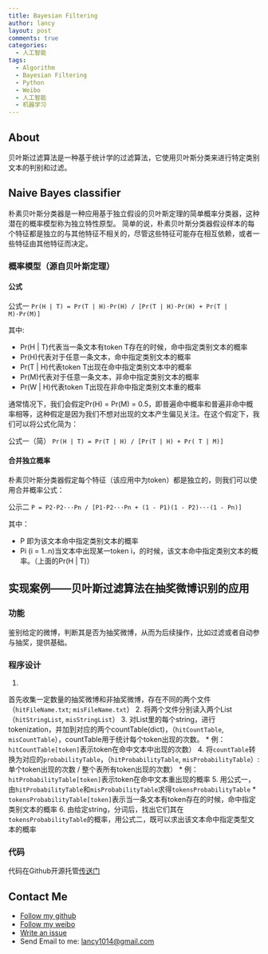 ```yaml
---
title: Bayesian Filtering
author: lancy
layout: post
comments: true
categories:
  - 人工智能
tags:
  - Algorithm
  - Bayesian Filtering
  - Python
  - Weibo
  - 人工智能
  - 机器学习
---
```

## About
贝叶斯过滤算法是一种基于统计学的过滤算法，它使用贝叶斯分类来进行特定类别文本的判别和过滤。
## Naive Bayes classifier
朴素贝叶斯分类器是一种应用基于独立假设的贝叶斯定理的简单概率分类器，这种潜在的概率模型称为独立特性原型。
简单的说，朴素贝叶斯分类器假设样本的每个特征都是独立的与其他特征不相关的，尽管这些特征可能存在相互依赖，或者一些特征由其他特征而决定。
### 概率模型（源自贝叶斯定理）
#### 公式
公式一
`Pr(H | T) = Pr(T | H)·Pr(H) / [Pr(T | H)·Pr(H) + Pr(T | M)·Pr(M)]`

其中:

* Pr(H | T)代表当一条文本有token T存在的时候，命中指定类别文本的概率
* Pr(H)代表对于任意一条文本，命中指定类别文本的概率
* Pr(T | H)代表token T出现在命中指定类别文本中的概率
* Pr(M)代表对于任意一条文本，非命中指定类别文本的概率
* Pr(W | H)代表token T出现在非命中指定类别文本重的概率

通常情况下，我们会假定Pr(H) = Pr(M) = 0.5，即普遍命中概率和普遍非命中概率相等，这种假定是因为我们不想对出现的文本产生偏见关注。在这个假定下，我们可以将公式化简为：

公式一（简）
`Pr(H | T) = Pr(T | H) / [Pr(T | H) + Pr( T | M)]`

#### 合并独立概率
朴素贝叶斯分类器假定每个特征（该应用中为token）都是独立的，则我们可以使用合并概率公式：

公示二
`P = P2·P2···Pn / [P1·P2···Pn + (1 - P1)(1 - P2)···(1 - Pn)]`

其中：
 
* P 即为该文本命中指定类别文本的概率
* Pi (i = 1..n)当文本中出现某一token i，的时候，该文本命中指定类别文本的概率。（上面的Pr(H | T)）

## 实现案例——贝叶斯过滤算法在抽奖微博识别的应用
### 功能
鉴别给定的微博，判断其是否为抽奖微博，从而为后续操作，比如过滤或者自动参与抽奖，提供基础。

### 程序设计
1.
首先收集一定数量的抽奖微博和非抽奖微博，存在不同的两个文件（`hitFileName.txt`;
`misFileName.txt`）
2. 将两个文件分别读入两个List（`hitStringList`, `misStringList`）
3.
对List里的每个string，进行tokenization，并加到对应的两个countTable(dict)，（`hitCountTable`,
`misCountTable`），countTable用于统计每个token出现的次数。
    * 例：`hitCountTable[token]`表示token在命中文本中出现的次数）
4. 将`countTable`转换为对应的`probabilityTable`，（`hitProbabilityTable`,
`misProbabilityTable`）:单个token出现的次数 / 整个表所有token出现的次数）
    * 例：`hitProbabilityTable[token]`表示token在命中文本重出现的概率
5.
用公式一，由`hitProbabilityTable`和`misProbabilityTable`求得`tokensProbabilityTable`
    * `tokensProbabilityTable[token]`表示当一条文本有token存在的时候，命中指定类别文本的概率
6. 由给定string，分词后，找出它们其在`tokensProbabilityTable`的概率，用公式二，既可以求出该文本命中指定类型文本的概率

### 代码
代码在Github开源托管[传送门](https://github.com/lancy/Bayesian)

## Contact Me
* [Follow my github](https://github.com/lancy)
* [Follow my weibo](http://weibo.com/lancy1014)
* [Write an issue](https://github.com/lancy/Bayesian/issues)
* Send Email to me: lancy1014@gmail.com

